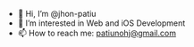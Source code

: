 - 👋 Hi, I’m @jhon-patiu
- 👀 I’m interested in Web and iOS Development
- 📫 How to reach me: patiunohj@gmail.com

<!---
jhon-patiu/jhon-patiu is a ✨ special ✨ repository because its `README.md` (this file) appears on your GitHub profile.
You can click the Preview link to take a look at your changes.
--->
